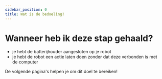 ```yaml
---
sidebar_position: 0
title: Wat is de bedoeling?
---
```


# Wanneer heb ik deze stap gehaald?
- je hebt de batterijhouder aangesloten op je robot
- je hebt de robot een actie laten doen zonder dat deze verbonden is met de computer

De volgende pagina's helpen je om dit doel te bereiken!